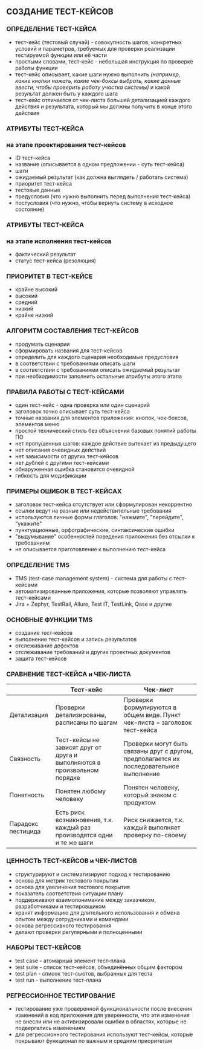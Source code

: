 ## СОЗДАНИЕ ТЕСТ-КЕЙСОВ

### ОПРЕДЕЛЕНИЕ ТЕСТ-КЕЙСА
* тест-кейс (тестовый случай) - совокупность шагов, конкретных условий и параметров, требуемых для проверки реализации тестируемой функции или её части
* простыми словами, тест-кейс - небольшая инструкция по проверке работы функции
* тест-кейс описывает, какие шаги нужно выполнить *(например, какие кнопки нажать, какие чек-боксы выбрать, какие данные ввести, чтобы проверить работу участка системы)* и какой результат должен быть у каждого шага
* тест-кейс отличается от чек-листа большей детализацией каждого действия и результата, который мы должны получить в конце этого действия

### АТРИБУТЫ ТЕСТ-КЕЙСА 
### на этапе проектирования тест-кейсов
* ID тест-кейса
* название (описывается в одном предложении - суть тест-кейса)
* шаги
* ожидаемый результат (как должна выглядеть / работать система)
* приоритет тест-кейса
* тестовые данные
* предусловия (что нужно выполнить перед выполнения тест-кейса)
* постусловия (что нужно, чтобы вернуть систему в исходное состояние)

### АТРИБУТЫ ТЕСТ-КЕЙСА
### на этапе исполнения тест-кейсов
* фактический результат
* статус тест-кейса (резолюция)

### ПРИОРИТЕТ В ТЕСТ-КЕЙСЕ
* крайне высокий
* высокий
* средний
* низкий
* крайне низкий

### АЛГОРИТМ СОСТАВЛЕНИЯ ТЕСТ-КЕЙСОВ
* продумать сценарии
* сформировать названия для тест-кейсов
* определить для каждого сценария необходимые предусловия
* в соответствии с требованиями описать шаги
* в соответствии с требованиями описать ожидаемый результат
* при необходимости заполнить остальные атрибуты этого этапа

### ПРАВИЛА РАБОТЫ С ТЕСТ-КЕЙСАМИ
* один тест-кейс - одна проверка или один сценарий
* заголовок точно описывает суть тест-кейса
* точные названия для элементов приложения: кнопок, чек-боксов, элементов меню
* простой технический стиль без объяснения базовых понятий работы ПО
* нет пропущенных шагов: каждое действие вытекает из предыдущего
* нет описания очевидных действий
* нет зависимости от других тест-кейсов
* нет дублей с другими тест-кейсами
* обнаруженная ошибка становится очевидной
* гибкость для модификации

### ПРИМЕРЫ ОШИБОК В ТЕСТ-КЕЙСАХ
* заголовок тест-кейса отсутствует или сформулирован некорректно
* ссылки ведут на разные или недействительные требования
* используются личные формы глаголов: "нажмите", "перейдите", "укажите"
* пунктуационные, орфографические, синтаксические ошибки
* "выдумывание" особенностей поведения приложения без отсылки к требованиям
* не описывается приготовление к выполнению тест-кейса

### ОПРЕДЕЛЕНИЕ TMS
* TMS (test-case management system) - система для работы с тест-кейсами
* автоматизированные приложения, которые позволяют управлять тест-кейсами
* Jira + Zephyr, TestRail, Allure, Test IT, TestLink, Qase и другие

### ОСНОВНЫЕ ФУНКЦИИ TMS
* создание тест-кейсов
* выполнение тест-кейсов и запись результатов
* отслеживание дефектов
* отслеживание требований и других проектных документов
* защита тест-кейсов

### СРАВНЕНИЕ ТЕСТ-КЕЙСА и ЧЕК-ЛИСТА
||Тест-кейс|Чек-лист|
|---|---|---|
|Детализация|Проверки детализированы, расписаны по шагам|Проверки формулируются в общем виде. Пункт чек-листа = заголовок тест-кейса|
|Связность|Тест-кейсы не зависят друг от друга и выполняются в произвольном порядке|Проверки могут быть связаны друг с другом, предполагается их последовательное выполнение|
|Понятность|Понятен любому человеку|Понятен человеку, который знаком с продуктом|
|Парадокс пестицида|Есть риск возникновения, т.к. каждый раз производятся одни и те же шаги|Риск снижается, т.к. каждый выполняет проверку по-своему|

### ЦЕННОСТЬ ТЕСТ-КЕЙСОВ и ЧЕК-ЛИСТОВ
* структурируют и систематизируют подход к тестированию
* основа для метрик тестового покрытия
* основа для увеличения тестового покрытия
* показатель соответствия ситуации плану
* поддерживают взаимопонимание между заказчиком, разработчиками и тестировщиком
* хранят информацию для длительного использования и обмена опытом между сотрудниками и командами
* основа регрессивного тестирования
* делают проверки регулярными и полноценными

### НАБОРЫ ТЕСТ-КЕЙСОВ
* test case - атомарный элемент тест-плана
* test suite - список тест-кейсов, объединённых общим фактором
* test plan - список тест-сьютов, выбранных для теста
* test run - выполнение тест-плана

### РЕГРЕССИОННОЕ ТЕСТИРОВАНИЕ
* тестирование уже проверенной функциональности после внесения изменений в код приложения для уверенности, что эти изменения не внесли или не активизировали ошибки в областях, которые не подвергались изменениям
* для регрессионного тестирования используют тест-кейсы, которые покрывают функционал по важным и средним приоритетам
